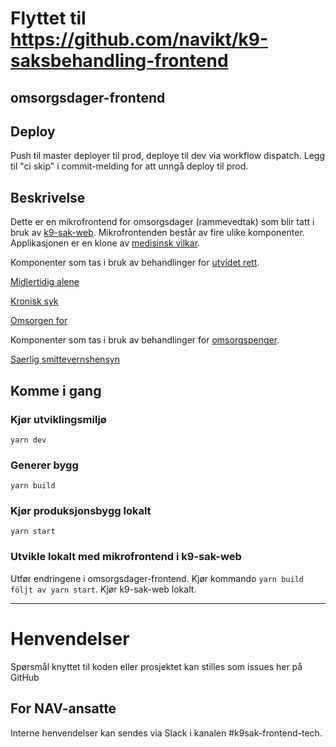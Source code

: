 # Flyttet til https://github.com/navikt/k9-saksbehandling-frontend


## omsorgsdager-frontend

## Deploy
Push til master deployer til prod, deploye til dev via workflow dispatch.
Legg til "ci skip" i commit-melding for att unngå deploy til prod.

## Beskrivelse

Dette er en mikrofrontend for omsorgsdager (rammevedtak) som blir tatt i bruk av [k9-sak-web](https://github.com/navikt/k9-sak-web).
Mikrofrontenden består av fire ulike komponenter. Applikasjonen er en klone av [medisinsk vilkar](https://github.com/navikt/medisinsk-vilkar-frontend).

Komponenter som tas i bruk av behandlinger for [utvidet rett](https://github.com/navikt/k9-sak-web/tree/master/packages/behandling-utvidet-rett).

[Midlertidig alene](https://github.com/navikt/k9-sak-web/tree/master/packages/behandling-utvidet-rett/src/panelDefinisjoner/prosessStegPaneler/utvidetRettPanel/utvidetRettMikrofrontend) 

[Kronisk syk](https://github.com/navikt/k9-sak-web/tree/master/packages/behandling-utvidet-rett/src/panelDefinisjoner/prosessStegPaneler/utvidetRettPanel/utvidetRettMikrofrontend)

[Omsorgen for](https://github.com/navikt/k9-sak-web/tree/master/packages/behandling-utvidet-rett/src/panelDefinisjoner/prosessStegPaneler/inngangsvilkarPaneler/omsorgenForMikrofrontend)

Komponenter som tas i bruk av behandlinger for [omsorgspenger](https://github.com/navikt/k9-sak-web/tree/master/packages/behandling-omsorgspenger).

[Saerlig smittevernshensyn](https://github.com/navikt/k9-sak-web/tree/master/packages/prosess-aarskvantum-oms/src/components/saerlige-smittevernhensyn)

## Komme i gang
### Kjør utviklingsmiljø

`yarn dev`

### Generer bygg

`yarn build`

### Kjør produksjonsbygg lokalt

`yarn start`

### Utvikle lokalt med mikrofrontend i k9-sak-web
Utfør endringene i omsorgsdager-frontend. Kjør kommando `yarn build följt av yarn start`. Kjør k9-sak-web lokalt. 

---

# Henvendelser

Spørsmål knyttet til koden eller prosjektet kan stilles som issues her på GitHub

## For NAV-ansatte
Interne henvendelser kan sendes via Slack i kanalen #k9sak-frontend-tech.

